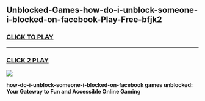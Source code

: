 
## Unblocked-Games-how-do-i-unblock-someone-i-blocked-on-facebook-Play-Free-bfjk2
<h3>
<a href="https://premium76.site?title=how-do-i-unblock-someone-i-blocked-on-facebook&ref=20M">CLICK TO PLAY</a></h3>
<hr>

<h3>
<a href="https://premium76.site?title=how-do-i-unblock-someone-i-blocked-on-facebook&ref=20M">CLICK 2 PLAY</a>
  
</h3>

<a href="https://premium76.site?title=how-do-i-unblock-someone-i-blocked-on-facebook&ref=19M"><img src="https://clearcache.store/games.png"></a>


**how-do-i-unblock-someone-i-blocked-on-facebook games unblocked: Your Gateway to Fun and Accessible Online Gaming**

